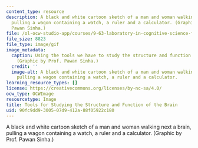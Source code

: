 ```yaml
---
content_type: resource
description: A black and white cartoon sketch of a man and woman walking next a brain,
  pulling a wagon containing a watch, a ruler and a calculator. (Graphic by Prof.
  Pawan Sinha.)
file: /ol-ocw-studio-app/courses/9-63-laboratory-in-cognitive-science-fall-2002/90fc9dd9300507d9412a88f05922c180_9-63f02.gif
file_size: 8823
file_type: image/gif
image_metadata:
  caption: Using the tools we have to study the structure and function of the brain.
    (Graphic by Prof. Pawan Sinha.)
  credit: ''
  image-alt: A black and white cartoon sketch of a man and woman walking next a brain,
    pulling a wagon containing a watch, a ruler and a calculator.
learning_resource_types: []
license: https://creativecommons.org/licenses/by-nc-sa/4.0/
ocw_type: OCWImage
resourcetype: Image
title: Tools for Studying the Structure and Function of the Brain
uid: 90fc9dd9-3005-07d9-412a-88f05922c180
---
```

A black and white cartoon sketch of a man and woman walking next a brain, pulling a wagon containing a watch, a ruler and a calculator. (Graphic by Prof. Pawan Sinha.)